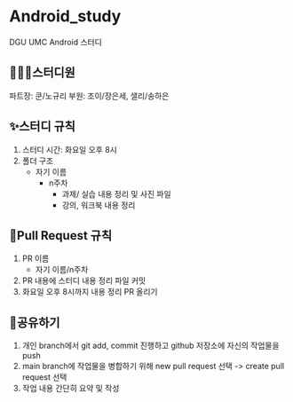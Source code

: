 # Android_study

DGU UMC Android 스터디

## 🧑‍🤝‍🧑스터디원
파트장: 쿤/노규리
부원: 조이/장은세, 샐리/송하은

## ✨스터디 규칙
1. 스터디 시간: 화요일 오후 8시
2. 폴더 구조
    - 자기 이름
        - n주차
            - 과제/ 실습 내용 정리 및 사진 파일
            - 강의, 워크북 내용 정리

## 🚀Pull Request 규칙
1. PR 이름
    - 자기 이름/n주차
2. PR 내용에 스터디 내용 정리 파일 커밋
3. 화요일 오후 8시까지 내용 정리 PR 올리기

## 🎈공유하기
1. 개인 branch에서 git add, commit 진행하고 github 저장소에 자신의 작업물을 push
2. main branch에 작업물을 병합하기 위해 new pull request 선택 -> create pull request 선택
3. 작업 내용 간단히 요약 및 작성
